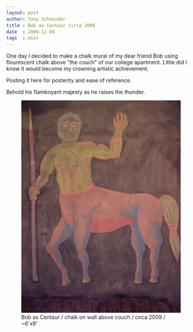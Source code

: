 ```yaml
---
layout: post
author: Tony Schneider
title : Bob as Centaur circa 2009
date  : 2009-12-09
tags  : misc
---
```


One day I decided to make a chalk mural of my dear friend Bob using flourescent chalk above "the couch" of our college apartment.
Little did I know it would become my crowning artistic achievement.

Posting it here for posterity and ease of reference.

Behold his flamboyant majesty as he raises the thunder.

<figure>
  <img src="/images/bob-as-centaur.jpg" title="Bob as Centaur" alt="Bob as Centaur" />
  <figcaption>Bob as Centaur / chalk on wall above couch / circa 2009 / ~6'x9'</figcaption>
</figure>
<br>
